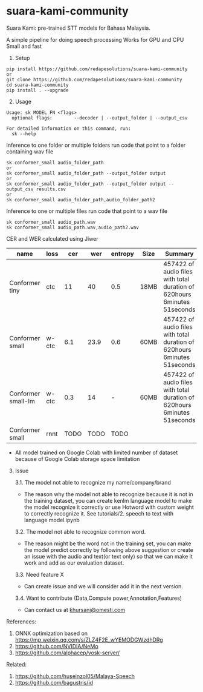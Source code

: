 # suara-kami-community

Suara Kami: pre-trained STT models for Bahasa Malaysia.

A simple pipeline for doing speech processing
Works for GPU and CPU
Small and fast

1. Setup

```
pip install https://github.com/redapesolutions/suara-kami-community
or
git clone https://github.com/redapesolutions/suara-kami-community
cd suara-kami-community
pip install . --upgrade
```

2. Usage

```
Usage: sk MODEL FN <flags>
  optional flags:        --decoder | --output_folder | --output_csv

For detailed information on this command, run:
  sk --help
```

Inference to one folder or multiple folders
run code that point to a folder containing wav file
```
sk conformer_small audio_folder_path
or
sk conformer_small audio_folder_path --output_folder output
or
sk conformer_small audio_folder_path --output_folder output --output_csv results.csv
or 
sk conformer_small audio_folder_path,audio_folder_path2
```

Inference to one or multiple files
run code that point to a wav file
```
sk conformer_small audio_path.wav
sk conformer_small audio_path.wav,audio_path2.wav
```

CER and WER calculated using Jiwer

| name               | loss  | cer | wer  | entropy |  Size  | Summary                                                                  |
| ------------------ | ----- | --- | ---- | ------- |  ----  | ------------------------------------------------------------------------ |
| Conformer tiny     | ctc   | 11  | 40   | 0.5     |  18MB  | 457422 of audio files with total duration of 620hours 6minutes 51seconds |
| Conformer small    | w-ctc | 6.1 | 23.9 | 0.6     |  60MB  | 457422 of audio files with total duration of 620hours 6minutes 51seconds |
| Conformer small-lm | w-ctc | 0.3 | 14   | -       |  60MB  | 457422 of audio files with total duration of 620hours 6minutes 51seconds |
| Conformer small    | rnnt  | TODO| TODO | TODO    |        |                                                                          |

* All model trained on Google Colab with limited number of dataset because of Google Colab storage space limitation

3. Issue

    3.1. The model not able to recognize my name/company/brand
    - The reason why the model not able to recognize because it is not in the training dataset, you can create kenlm language model to make the model recognize it correctly or use Hotword with custom weight to correctly recognize it. See tutorials/2. speech to text with language model.ipynb

    3.2. The model not able to recognize common word.
    - The reason might be the word not in the training set, you can make the model predict correctly by following above suggestion or create an issue with the audio and text(or text only) so that we can make it work and add as our evaluation dataset.

    3.3. Need feature X
    - Can create issue and we will consider add it in the next version.

    3.4. Want to contribute (Data,Compute power,Annotation,Features)
    - Can contact us at khursani@omesti.com
     
References:

1. ONNX optimization based on https://mp.weixin.qq.com/s/ZLZ4F2E_wYEMODGWzdhDRg
2. https://github.com/NVIDIA/NeMo
3. https://github.com/alphacep/vosk-server/

Related:

1. https://github.com/huseinzol05/Malaya-Speech
2. https://github.com/bagustris/id